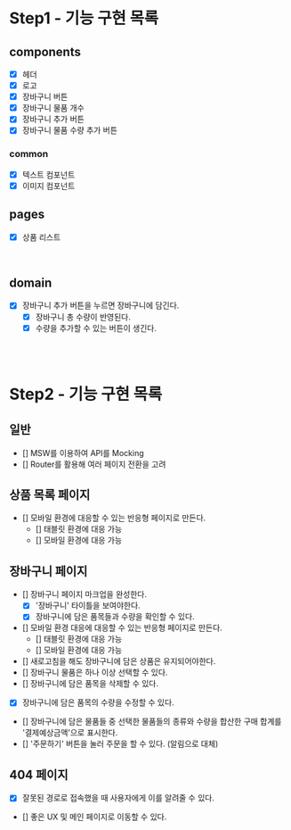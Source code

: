 # Step1 - 기능 구현 목록

## components

- [x] 헤더
- [x] 로고
- [x] 장바구니 버튼
- [x] 장바구니 물품 개수
- [x] 장바구니 추가 버튼
- [x] 장바구니 물품 수량 추가 버튼

### common

- [x] 텍스트 컴포넌트
- [x] 이미지 컴포넌트

## pages

- [x] 상품 리스트

<br>

## domain

- [x] 장바구니 추가 버튼을 누르면 장바구니에 담긴다.
  - [x] 장바구니 총 수량이 반영된다.
  - [x] 수량을 추가할 수 있는 버튼이 생긴다.

<br>
<br>

# Step2 - 기능 구현 목록

## 일반

- [] MSW를 이용하여 API를 Mocking
- [] Router를 활용해 여러 페이지 전환을 고려

## 상품 목록 페이지

- [] 모바일 환경에 대응할 수 있는 반응형 페이지로 만든다.
  - [] 태블릿 환경에 대응 가능
  - [] 모바일 환경에 대응 가능

## 장바구니 페이지

- [] 장바구니 페이지 마크업을 완성한다.
  - [x] '장바구니' 타이틀을 보여야한다.
  - [x] 장바구니에 담은 품목들과 수량을 확인할 수 있다.
- [] 모바일 환경 대응에 대응할 수 있는 반응형 페이지로 만든다.
  - [] 태블릿 환경에 대응 가능
  - [] 모바일 환경에 대응 가능
- [] 새로고침을 해도 장바구니에 담은 상품은 유지되어야한다.
- [] 장바구니 물품은 하나 이상 선택할 수 있다.
- [] 장바구니에 담은 품목을 삭제할 수 있다.
- [x] 장바구니에 담은 품목의 수량을 수정할 수 있다.
- [] 장바구니에 담은 물품들 중 선택한 물품들의 종류와 수량을 합산한 구매 합계를 '결제예상금액'으로 표시한다.
- [] '주문하기' 버튼을 눌러 주문을 할 수 있다. (알림으로 대체)

## 404 페이지

- [x] 잘못된 경로로 접속했을 때 사용자에게 이를 알려줄 수 있다.
- [] 좋은 UX 및 메인 페이지로 이동할 수 있다.
